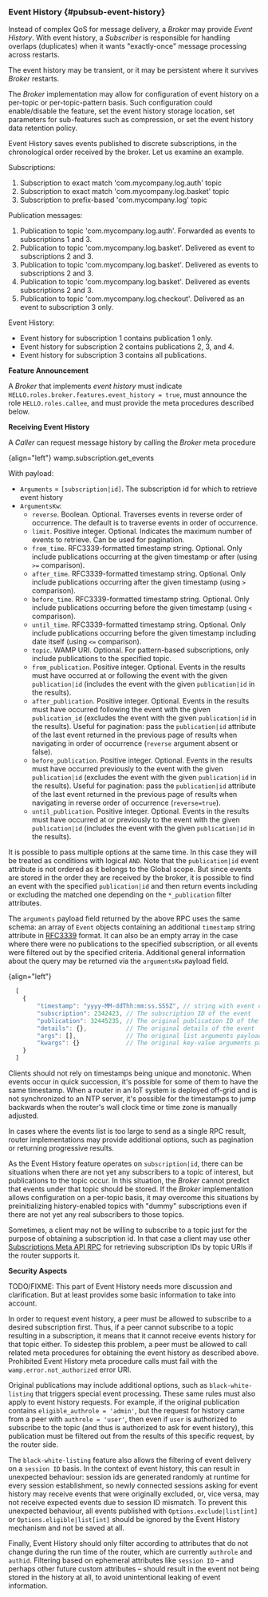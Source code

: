 ### Event History {#pubsub-event-history}

Instead of complex QoS for message delivery, a *Broker* may provide *Event History*. With event history, a *Subscriber* 
is responsible for handling overlaps (duplicates) when it wants "exactly-once" message processing across restarts.

The event history may be transient, or it may be persistent where it survives *Broker* restarts.

The *Broker* implementation may allow for configuration of event history on a per-topic or per-topic-pattern
basis. Such configuration could enable/disable the feature, set the event history storage location,
set parameters for sub-features such as compression, or set the event history data retention policy.

Event History saves events published to discrete subscriptions, in the chronological order received by the broker.
Let us examine an example.

Subscriptions:

1. Subscription to exact match 'com.mycompany.log.auth' topic
2. Subscription to exact match 'com.mycompany.log.basket' topic
3. Subscription to prefix-based 'com.mycompany.log' topic

Publication messages:

1. Publication to topic 'com.mycompany.log.auth'. Forwarded as events to subscriptions 1 and 3.
2. Publication to topic 'com.mycompany.log.basket'. Delivered as event to subscriptions 2 and 3.
3. Publication to topic 'com.mycompany.log.basket'. Delivered as events to subscriptions 2 and 3.
4. Publication to topic 'com.mycompany.log.basket'. Delivered as events subscriptions 2 and 3.
5. Publication to topic 'com.mycompany.log.checkout'. Delivered as an event to subscription 3 only.

Event History:

* Event history for subscription 1 contains publication 1 only.
* Event history for subscription 2 contains publications 2, 3, and 4.
* Event history for subscription 3 contains all publications.

**Feature Announcement**

A *Broker* that implements *event history* must indicate 
`HELLO.roles.broker.features.event_history = true`, must announce the role `HELLO.roles.callee`, 
and must provide the meta procedures described below.

**Receiving Event History**

A *Caller* can request message history by calling the *Broker* meta procedure

{align="left"}
        wamp.subscription.get_events

With payload:

* `Arguments` = `[subscription|id]`. The subscription id for which to retrieve event history
* `ArgumentsKw`:
  * `reverse`. Boolean. Optional. Traverses events in reverse order of occurrence. 
    The default is to traverse events in order of occurrence.
  * `limit`. Positive integer. Optional. Indicates the maximum number of events to retrieve. Can be used for pagination.
  * `from_time`. RFC3339-formatted timestamp string. Optional. Only include publications occurring at the 
    given timestamp or after (using `>=` comparison).
  * `after_time`. RFC3339-formatted timestamp string. Optional. Only include publications occurring after the 
    given timestamp (using `>` comparison).
  * `before_time`. RFC3339-formatted timestamp string. Optional. Only include publications occurring before the 
    given timestamp (using `<` comparison).
  * `until_time`. RFC3339-formatted timestamp string. Optional. Only include publications occurring before the 
    given timestamp including date itself (using `<=` comparison).
  * `topic`. WAMP URI. Optional. For pattern-based subscriptions, only include publications to 
    the specified topic.
  * `from_publication`. Positive integer. Optional. Events in the results must have occurred at or following the event with the given `publication|id` (includes the event with the given `publication|id` in the results).
  * `after_publication`. Positive integer. Optional. Events in the results must have occurred following the event with the given `publication_id` (excludes the event with the given `publication|id` in the results).
    Useful for pagination: pass the `publication|id` 
    attribute of the last event returned in the previous page of results when navigating in order of occurrence (`reverse` argument absent or false).
  * `before_publication`. Positive integer. Optional. Events in the results must have occurred previously to the event with the given `publication|id` (excludes the event with the given `publication|id` in the results).
    Useful for pagination: pass the `publication|id` 
    attribute of the last event returned in the previous page of results when navigating in reverse order of occurrence (`reverse=true`).
  * `until_publication`. Positive integer. Optional. Events in the results must have occurred at or previously to the event with the given `publication|id` (includes the event with the given `publication|id` in the results).

It is possible to pass multiple options at the same time. In this case they will be treated as conditions with 
logical `AND`. Note that the `publication|id` event attribute is not ordered as it belongs to the Global scope. But since events are
stored in the order they are received by the broker, it is possible to find an event with the specified `publication|id` and then
return events including or excluding the matched one depending on the `*_publication` filter attributes.

The `arguments` payload field returned by the above RPC uses the same schema: an array of `Event` objects containing 
an additional `timestamp` string attribute in [RFC3339](https://www.ietf.org/rfc/rfc3339.txt) format. It can also be an empty array in the case where there were no publications to the 
specified subscription, or all events were filtered out by the specified criteria. Additional general information 
about the query may be returned via the `argumentsKw` payload field.

{align="left"}
```javascript
  [
    {
        "timestamp": "yyyy-MM-ddThh:mm:ss.SSSZ", // string with event date/time in RFC3339 format
        "subscription": 2342423, // The subscription ID of the event
        "publication": 32445235, // The original publication ID of the event
        "details": {},           // The original details of the event
        "args": [],              // The original list arguments payload of the event. May be ommited
        "kwargs": {}             // The original key-value arguments payload of the event. May be ommited
    }
  ]
```

Clients should not rely on timestamps being unique and monotonic. When events occur in quick succession, it's possible for some of them to have the same timestamp. When a router in an IoT system is deployed off-grid and is not synchronized to an NTP server, it's possible for the timestamps to jump backwards when the router's wall clock time or time zone is manually adjusted.

In cases where the events list is too large to send as a single RPC result, router implementations
may provide additional options, such as pagination or returning progressive results.

As the Event History feature operates on `subscription|id`, there can be situations when there are not yet any 
subscribers to a topic of interest, but publications to the topic occur. In this situation, the *Broker* cannot 
predict that events under that topic should be stored. If the *Broker* implementation allows configuration on 
a per-topic basis, it may overcome this situations by preinitializing history-enabled topics with "dummy" 
subscriptions even if there are not yet any real subscribers to those topics.

Sometimes, a client may not be willing to subscribe to a topic just for the purpose of obtaining a subscription id. 
In that case a client may use other [Subscriptions Meta API RPC](#name-procedures-3) for retrieving subscription 
IDs by topic URIs if the router supports it.

**Security Aspects**

TODO/FIXME: This part of Event History needs more discussion and clarification.
But at least provides some basic information to take into account.

In order to request event history, a peer must be allowed to subscribe to a desired subscription first. Thus, if a peer
cannot subscribe to a topic resulting in a subscription, it means that it cannot receive events history for that 
topic either. To sidestep this problem, a peer must be allowed to call related meta procedures for obtaining the 
event history as described above. Prohibited Event History meta procedure calls must fail with the 
`wamp.error.not_authorized` error URI.

Original publications may include additional options, such as `black-white-listing` that triggers special event 
processing. These same rules must also apply to event history requests. For example, if the original publication contains 
`eligible_authrole = 'admin'`, but the request for history came from a peer with `authrole = 'user'`, then even if 
`user` is authorized to subscribe to the topic (and thus is authorized to ask for event history), this publication 
must be filtered out from the results of this specific request, by the router side.

The `black-white-listing` feature also allows the filtering of event delivery on a `session ID` basis. In the context of
event history, this can result in unexpected behaviour: session ids are generated randomly at runtime for every
session establishment, so newly connected sessions asking for event history may receive events that were originally 
excluded, or, vice versa, may not receive expected events due to session ID mismatch. To prevent this unexpected 
behaviour, all events published with `Options.exclude|list[int]` or `Options.eligible|list[int]` should be ignored by 
the Event History mechanism and not be saved at all.

Finally, Event History should only filter according to attributes that do not change during the run time of the router, 
which are currently `authrole` and `authid`. Filtering based on ephemeral attributes like `session ID` – and perhaps 
other future custom attributes – should result in the event not being stored in the history at all, to avoid 
unintentional leaking of event information.
